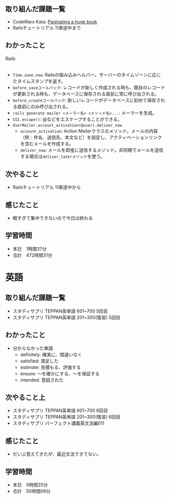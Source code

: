 ## 取り組んだ課題一覧
- CodeWars Kata: [Paginating a huge book](https://www.codewars.com/kata/55905b7597175ffc1a00005a/solutions/ruby)
- Railsチュートリアル 11章途中まで
## わかったこと
###### Rails
- `Time.zone.now`: Railsの組み込みヘルパー。サーバーのタイムゾーンに応じたタイムスタンプを返す。
- `before_saveコールバック`: レコードが新しく作成される時も、既存のレコードが更新される時も、データベースに保存される直前に常に呼び出される。
- `before_createコールバック`: 新しいレコードがデータベースに初めて保存される直前にのみ呼び出される。
- `rails generate mailer <メーラー名> <メソッド名>...`: メーラーを生成。
- `CGI.escape()`: @などをエスケープすることができる。
- `UserMailer.account_activation(@user).deliver_now`
    - `account_activation`: Action Mailerクラスのメソッド。メールの内容（例：件名、送信先、本文など）を設定し、アクティベーションリンクを含むメールを作成する。
    - `deliver_now`: メールを即座に送信するメソッド。非同期でメールを送信する場合は`deliver_laterメソッド`を使う。
## 次やること
- Railsチュートリアル 11章途中から
## 感じたこと
- 眠すぎて集中できないので今日は終わる
## 学習時間
- 本日　1時間37分
- 合計　472時間31分


# 英語
## 取り組んだ課題一覧
- スタディサプリ TEPPAN英単語 601~700 5回目
- スタディサプリ TEPPAN英単語 201~300(復習) 5回目
## わかったこと
- 分からなかった単語
    - definitely: 確実に、間違いなく
    - satisfied: 満足した
    - estimate: 見積もる、評価する
    - ensure: ～を確かにする、～を保証する
    - intended: 意図された
## 次やること上
- スタディサプリ TEPPAN英単語 601~700 6回目
- スタディサプリ TEPPAN英単語 201~300(復習) 6回目
- スタディサプリ パーフェクト講義英文法編011
## 感じたこと
- だいぶ覚えてきたが、最近文法できてない。
## 学習時間
- 本日　0時間25分
- 合計　50時間09分